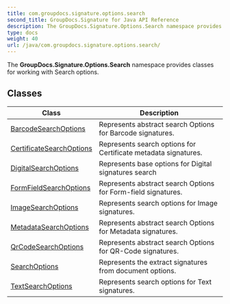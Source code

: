 ```yaml
---
title: com.groupdocs.signature.options.search
second_title: GroupDocs.Signature for Java API Reference
description: The GroupDocs.Signature.Options.Search namespace provides classes for working with Search options.
type: docs
weight: 40
url: /java/com.groupdocs.signature.options.search/
---
```


The **GroupDocs.Signature.Options.Search** namespace provides classes for working with Search options.


## Classes

| Class | Description |
| --- | --- |
| [BarcodeSearchOptions](../com.groupdocs.signature.options.search/barcodesearchoptions) | Represents abstract search Options for Barcode signatures. |
| [CertificateSearchOptions](../com.groupdocs.signature.options.search/certificatesearchoptions) | Represents search options for Certificate metadata signatures. |
| [DigitalSearchOptions](../com.groupdocs.signature.options.search/digitalsearchoptions) | Represents base options for Digital signatures search |
| [FormFieldSearchOptions](../com.groupdocs.signature.options.search/formfieldsearchoptions) | Represents abstract search Options for Form-field signatures. |
| [ImageSearchOptions](../com.groupdocs.signature.options.search/imagesearchoptions) | Represents search options for Image signatures. |
| [MetadataSearchOptions](../com.groupdocs.signature.options.search/metadatasearchoptions) | Represents abstract search Options for Metadata signatures. |
| [QrCodeSearchOptions](../com.groupdocs.signature.options.search/qrcodesearchoptions) | Represents abstract search Options for QR-Code signatures. |
| [SearchOptions](../com.groupdocs.signature.options.search/searchoptions) | Represents the extract signatures from document options. |
| [TextSearchOptions](../com.groupdocs.signature.options.search/textsearchoptions) | Represents search options for Text signatures. |
